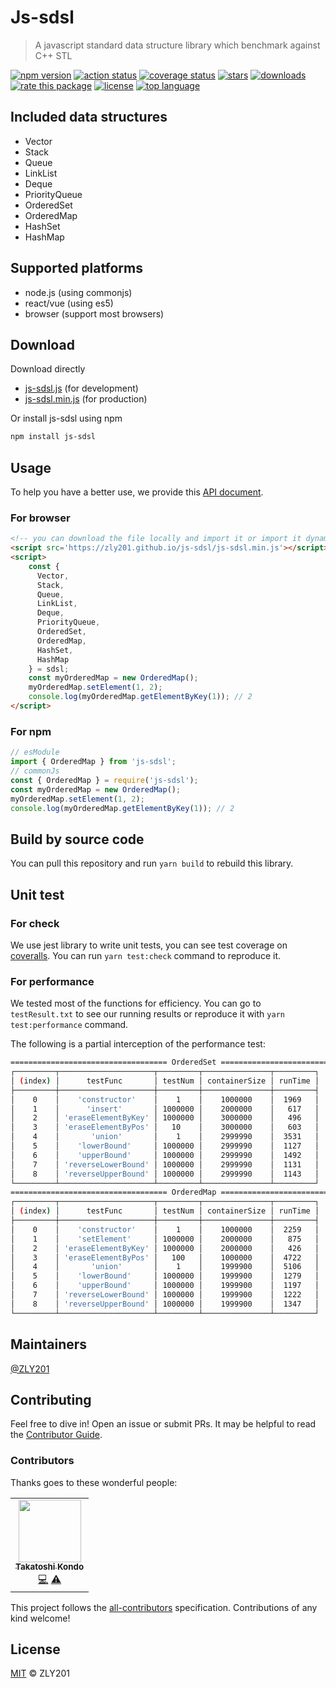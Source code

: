 # Js-sdsl

> A javascript standard data structure library which benchmark against C++ STL

<a target='_blank' href='https://www.npmjs.com/package/js-sdsl'><img src='https://img.shields.io/npm/v/js-sdsl?color=blue' alt='npm version' /></a>
<a target='_blank' href='https://github.com/zly201/js-sdsl/actions'><img src='https://github.com/zly201/js-sdsl/workflows/js-sdsl%20CI/badge.svg' alt='action status' /></a>
<a target='_blank' href='https://coveralls.io/github/ZLY201/js-sdsl'><img src='https://coveralls.io/repos/github/ZLY201/js-sdsl/badge.svg' alt='coverage status' /></a>
<a target='_blank' href='https://github.com/ZLY201/js-sdsl'><img src='https://img.shields.io/github/stars/zly201/js-sdsl.svg' alt='stars' /></a>
<a target='_blank' href='https://www.npmjs.com/package/js-sdsl'><img src='https://img.shields.io/npm/dm/js-sdsl' alt='downloads' /></a>
<a target='_blank' href='https://openbase.com/js/js-sdsl?utm_source=embedded&amp;utm_medium=badge&amp;utm_campaign=rate-badge'><img src='https://badges.openbase.com/js/rating/js-sdsl.svg?token=fh3LMNOV+JSWykSjtg1rA8kouSYkJoIDzGbvaByq5X0=' alt='rate this package'/></a>
<a target='_blank' href='https://github.com/ZLY201/js-sdsl/blob/main/LICENSE'><img src='https://img.shields.io/npm/l/js-sdsl?color=%230969da' alt='license' /></a>
<a target='_blank' href='https://coveralls.io/github/ZLY201/js-sdsl'><img src='https://img.shields.io/github/languages/top/zly201/js-sdsl.svg' alt='top language' /></a>

## Included data structures

- Vector
- Stack
- Queue
- LinkList
- Deque
- PriorityQueue
- OrderedSet
- OrderedMap
- HashSet
- HashMap

## Supported platforms

- node.js (using commonjs)
- react/vue (using es5)
- browser (support most browsers)

## Download

Download directly

- [js-sdsl.js](https://zly201.github.io/js-sdsl/js-sdsl.js) (for development)
- [js-sdsl.min.js](https://zly201.github.io/js-sdsl/js-sdsl.min.js) (for production)

Or install js-sdsl using npm

```bash
npm install js-sdsl
```

## Usage

To help you have a better use, we provide this [API document](https://zly201.github.io/js-sdsl/index.html).

### For browser

```html
<!-- you can download the file locally and import it or import it dynamically by using url. -->
<script src='https://zly201.github.io/js-sdsl/js-sdsl.min.js'></script>
<script>
    const {
      Vector,
      Stack,
      Queue,
      LinkList,
      Deque,
      PriorityQueue,
      OrderedSet,
      OrderedMap,
      HashSet,
      HashMap
    } = sdsl;
    const myOrderedMap = new OrderedMap();
    myOrderedMap.setElement(1, 2);
    console.log(myOrderedMap.getElementByKey(1)); // 2
</script>
```

### For npm

```javascript
// esModule
import { OrderedMap } from 'js-sdsl';
// commonJs
const { OrderedMap } = require('js-sdsl');
const myOrderedMap = new OrderedMap();
myOrderedMap.setElement(1, 2);
console.log(myOrderedMap.getElementByKey(1)); // 2
```

## Build by source code

You can pull this repository and run `yarn build` to rebuild this library.

## Unit test

### For check

We use jest library to write unit tests, you can see test coverage on [coveralls](https://coveralls.io/github/ZLY201/js-sdsl). You can run `yarn test:check` command to reproduce it.

### For performance

We tested most of the functions for efficiency. You can go to `testResult.txt` to see our running results or reproduce it with `yarn test:performance` command.

The following is a partial interception of the performance test:

```bash
=================================== OrderedSet ===================================
┌─────────┬─────────────────────┬─────────┬───────────────┬─────────┐
│ (index) │      testFunc       │ testNum │ containerSize │ runTime │
├─────────┼─────────────────────┼─────────┼───────────────┼─────────┤
│    0    │    'constructor'    │    1    │    1000000    │  1969   │
│    1    │      'insert'       │ 1000000 │    2000000    │   617   │
│    2    │ 'eraseElementByKey' │ 1000000 │    3000000    │   496   │
│    3    │ 'eraseElementByPos' │   10    │    3000000    │   603   │
│    4    │       'union'       │    1    │    2999990    │  3531   │
│    5    │    'lowerBound'     │ 1000000 │    2999990    │  1127   │
│    6    │    'upperBound'     │ 1000000 │    2999990    │  1492   │
│    7    │ 'reverseLowerBound' │ 1000000 │    2999990    │  1131   │
│    8    │ 'reverseUpperBound' │ 1000000 │    2999990    │  1143   │
└─────────┴─────────────────────┴─────────┴───────────────┴─────────┘
=================================== OrderedMap ===================================
┌─────────┬─────────────────────┬─────────┬───────────────┬─────────┐
│ (index) │      testFunc       │ testNum │ containerSize │ runTime │
├─────────┼─────────────────────┼─────────┼───────────────┼─────────┤
│    0    │    'constructor'    │    1    │    1000000    │  2259   │
│    1    │    'setElement'     │ 1000000 │    2000000    │   875   │
│    2    │ 'eraseElementByKey' │ 1000000 │    2000000    │   426   │
│    3    │ 'eraseElementByPos' │   100   │    1000000    │  4722   │
│    4    │       'union'       │    1    │    1999900    │  5106   │
│    5    │    'lowerBound'     │ 1000000 │    1999900    │  1279   │
│    6    │    'upperBound'     │ 1000000 │    1999900    │  1197   │
│    7    │ 'reverseLowerBound' │ 1000000 │    1999900    │  1222   │
│    8    │ 'reverseUpperBound' │ 1000000 │    1999900    │  1347   │
└─────────┴─────────────────────┴─────────┴───────────────┴─────────┘
```

## Maintainers

[@ZLY201](https://github.com/ZLY201)

## Contributing

Feel free to dive in! Open an issue or submit PRs. It may be helpful to read the [Contributor Guide](https://github.com/ZLY201/js-sdsl/blob/main/.github/CONTRIBUTING.md).

### Contributors

Thanks goes to these wonderful people:

<!-- ALL-CONTRIBUTORS-LIST:START - Do not remove or modify this section -->
<!-- prettier-ignore-start -->
<!-- markdownlint-disable -->
<table>
  <tr>
    <td align='center'><a href='https://www.linkedin.com/in/takatoshi-kondo-02a91410/'><img src='https://avatars.githubusercontent.com/u/275959?v=4?s=100' width='100px;' alt=''/><br /><sub><b>Takatoshi Kondo</b></sub></a><br /><a href='https://github.com/ZLY201/js-sdsl/commits?author=redboltz' title='Code'>💻</a> <a href='https://github.com/ZLY201/js-sdsl/commits?author=redboltz' title='Tests'>⚠️</a></td>
  </tr>
</table>

<!-- markdownlint-restore -->
<!-- prettier-ignore-end -->
<!-- ALL-CONTRIBUTORS-LIST:END -->

This project follows the [all-contributors](https://github.com/all-contributors/all-contributors) specification. Contributions of any kind welcome!

## License

[MIT](https://github.com/ZLY201/js-sdsl/blob/main/LICENSE) © ZLY201

